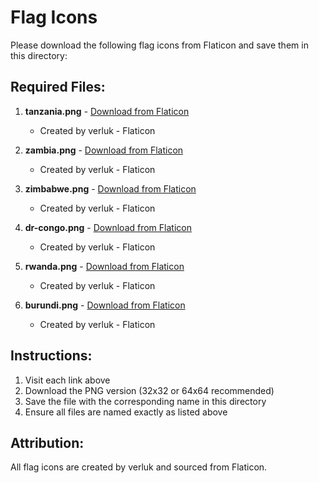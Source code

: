 # Flag Icons

Please download the following flag icons from Flaticon and save them in this directory:

## Required Files:

1. **tanzania.png** - [Download from Flaticon](https://www.flaticon.com/free-icons/tanzania)
   - Created by verluk - Flaticon

2. **zambia.png** - [Download from Flaticon](https://www.flaticon.com/free-icons/zambia)
   - Created by verluk - Flaticon

3. **zimbabwe.png** - [Download from Flaticon](https://www.flaticon.com/free-icons/zimbabwe-flag)
   - Created by verluk - Flaticon

4. **dr-congo.png** - [Download from Flaticon](https://www.flaticon.com/free-icons/congo-flag)
   - Created by verluk - Flaticon

5. **rwanda.png** - [Download from Flaticon](https://www.flaticon.com/free-icons/rwanda)
   - Created by verluk - Flaticon

6. **burundi.png** - [Download from Flaticon](https://www.flaticon.com/free-icons/burundi)
   - Created by verluk - Flaticon

## Instructions:

1. Visit each link above
2. Download the PNG version (32x32 or 64x64 recommended)
3. Save the file with the corresponding name in this directory
4. Ensure all files are named exactly as listed above

## Attribution:

All flag icons are created by verluk and sourced from Flaticon.
